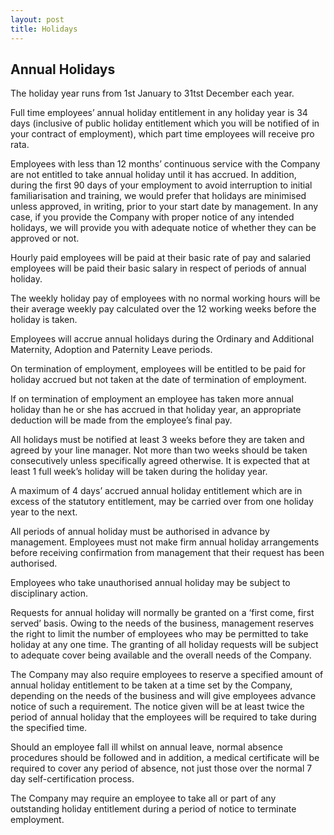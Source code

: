 ```yaml
---
layout: post
title: Holidays
---
```


## Annual Holidays

The holiday year runs from 1st January to 31tst December each year.

Full time employees’ annual holiday entitlement in any holiday year is 34 days (inclusive of public holiday entitlement which you will be notified of in your contract of employment), which part time employees will receive pro rata.

Employees with less than 12 months’ continuous service with the Company are not entitled to take annual holiday until it has accrued.  In addition, during the first 90 days of your employment to avoid interruption to initial familiarisation and training, we would prefer that holidays are minimised unless approved, in writing, prior to your start date by management.  In any case, if you provide the Company with proper notice of any intended holidays, we will provide you with adequate notice of whether they can be approved or not.

Hourly paid employees will be paid at their basic rate of pay and salaried employees will be paid their basic salary in respect of periods of annual holiday.

The weekly holiday pay of employees with no normal working hours will be their average weekly pay calculated over the 12 working weeks before the holiday is taken.

Employees will accrue annual holidays during the Ordinary and Additional Maternity, Adoption and Paternity Leave periods.

On termination of employment, employees will be entitled to be paid for holiday accrued but not taken at the date of termination of employment.

If on termination of employment an employee has taken more annual holiday than he or she has accrued in that holiday year, an appropriate deduction will be made from the employee’s final pay.

All holidays must be notified at least 3 weeks before they are taken and agreed by your line manager.  Not more than two weeks should be taken consecutively unless specifically agreed otherwise.  It is expected that at least 1 full week’s holiday will be taken during the holiday year.

A maximum of 4 days’ accrued annual holiday entitlement which are in excess of the statutory entitlement, may be carried over from one holiday year to the next.

All periods of annual holiday must be authorised in advance by management. Employees must not make firm annual holiday arrangements before receiving confirmation from management that their request has been authorised.

Employees who take unauthorised annual holiday may be subject to disciplinary action.

Requests for annual holiday will normally be granted on a ‘first come, first served’ basis. Owing to the needs of the business, management reserves the right to limit the number of employees who may be permitted to take holiday at any one time. The granting of all holiday requests will be subject to adequate cover being available and the overall needs of the Company.

The Company may also require employees to reserve a specified amount of annual holiday entitlement to be taken at a time set by the Company, depending on the needs of the business and will give employees advance notice of such a requirement. The notice given will be at least twice the period of annual holiday that the employees will be required to take during the specified time.

Should an employee fall ill whilst on annual leave, normal absence procedures should be followed and in addition, a medical certificate will be required to cover any period of absence, not just those over the normal 7 day self-certification process.

The Company may require an employee to take all or part of any outstanding holiday entitlement during a period of notice to terminate employment.


